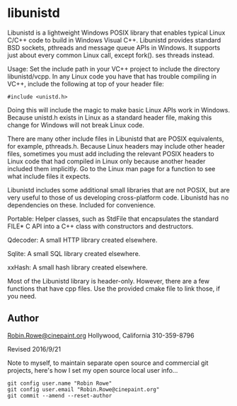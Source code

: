 # libunistd

Libunistd is a lightweight Windows POSIX library that enables typical Linux C/C++ code to build in Windows Visual C++. Libunistd provides standard BSD sockets, pthreads and message queue APIs in Windows. It supports just about every common Linux call, except fork(). ses threads instead. 

Usage: Set the include path in your VC++ project to include the directory libunistd/vcpp. In any Linux code you have that has trouble compiling in VC++, include the following at top of your header file:

	#include <unistd.h>

Doing this will include the magic to make basic Linux APIs work in Windows. Because unistd.h exists in Linux as a standard header file, making this change for Windows will not break Linux code. 

There are many other include files in Libunistd that are POSIX equivalents, for example, pthreads.h. Because Linux headers may include other header files, sometimes you must add including the relevant POSIX headers to Linux code that had compiled in Linux only because another header included them implicitly. Go to the Linux man page for a function to see what include files it expects.

Libunistd includes some additional small libraries that are not POSIX, but are very useful to those of us developing cross-platform code. Libunistd has no dependencies on these. Included for convenience.

Portable: Helper classes, such as StdFile that encapsulates the standard FILE* C API into a C++ class with constructors and destructors.

Qdecoder: A small HTTP library created elsewhere.  

Sqlite: A small SQL library created elsewhere.

xxHash: A small hash library created elsewhere.

Most of the Libunistd library is header-only. However, there are a few functions that have cpp files. Use the provided cmake file to link those, if you need.

## Author

Robin.Rowe@cinepaint.org Hollywood, California 310-359-8796

Revised 2016/9/21

Note to myself, to maintain separate open source and commercial git projects, here's how I set my open source local user info...

	git config user.name "Robin Rowe"
	git config user.email "Robin.Rowe@cinepaint.org"
	git commit --amend --reset-author